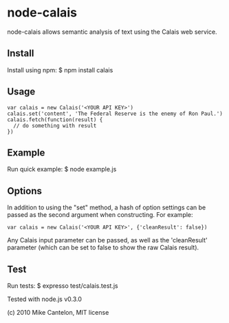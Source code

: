 # node-calais #

node-calais allows semantic analysis of text using the Calais web service.

## Install ##

Install using npm:
    $ npm install calais

## Usage ##

    var calais = new Calais('<YOUR API KEY>')
    calais.set('content', 'The Federal Reserve is the enemy of Ron Paul.')
    calais.fetch(function(result) {
      // do something with result
    })

## Example ##

Run quick example:
    $ node example.js

## Options ##

In addition to using the "set" method, a hash of option settings can be passed
as the second argument when constructing. For example:

    var calais = new Calais('<YOUR API KEY>', {'cleanResult': false})

Any Calais input parameter can be passed, as well as the 'cleanResult' parameter
(which can be set to false to show the raw Calais result).

## Test ##

Run tests:
    $ expresso test/calais.test.js

Tested with node.js v0.3.0

(c) 2010 Mike Cantelon, MIT license
